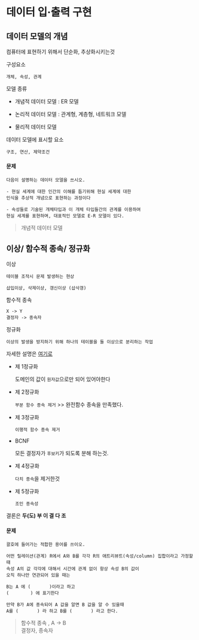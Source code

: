 # 데이터 입·출력 구현

## 데이터 모델의 개념

컴퓨터에 표현하기 위해서 단순화, 추상화시키는것

구성요소

    개체, 속성, 관계

모델 종류

- 개념적 데이터 모델 : ER 모델

- 논리적 데이터 모델 : 관계형, 계층형, 네트워크 모델

- 물리적 데이터 모델

데이터 모델에 표시할 요소

    구조, 연산, 제약조건

#### 문제

    다음이 설명하는 데이터 모델을 쓰시오.

```
- 현실 세계에 대한 인간의 이해를 돕기위해 현실 세계에 대한
인식을 추상적 개념으로 표현하는 과정이다

- 속성들로 기술된 개체타입과 이 개체 타입들간의 관계를 이용하여
현실 세계를 표현하며, 대표적인 모델로 E-R 모델이 있다.

```

> 개념적 데이터 모델

## 이상/ 함수적 종속/ 정규화

이상

    테이블 조작시 문제 발생하는 현상

    삽입이상, 삭제이상, 갱신이상 (삽삭갱)

함수적 종속

    X -> Y
    결정자 -> 종속자

정규화

    이상의 발생을 방지하기 위해 하나의 테이블을 둘 이상으로 분리하는 작업

자세한 설명은
[여기로](https://velog.io/@hongseunggi/%EC%A0%95%EA%B7%9C%ED%99%94)

- 제 1정규화

  도메인의 값이 `원자값`으로만 되어 있어야한다

- 제 2정규화

  `부분 함수 종속 제거` >> 완전함수 종속을 만족했다.

- 제 3정규화

  `이행적 함수 종속 제거`

- BCNF

  모든 결정자가 `후보키`가 되도록 분해 하는것.

- 제 4정규화

  `다치 종속`을 제거한것

- 제 5정규화

  `조인 종속성`

결론은 **두(도) 부 이 결 다 조**

#### 문제

    괄호에 들어가는 적합한 용어를 쓰이오.

```
어떤 릴레이션(관계) R에서 A와 B를 각각 R의 애트리뷰트(속성/column) 집합이라고 가정할때
속성 A의 값 각각에 대해서 시간에 관계 없이 항상 속성 B의 값이
오직 하나만 연관되어 있을 때는

B는 A 에 (       )이라고 하고
(        ) 에 표기한다

만약 B가 A에 종속되어 A 값을 알면 B 값을 알 수 있을때
A를 (       ) 라 하고 B를 (       ) 라고 한다.

```

> 함수적 종속 , A -> B <br>
> 결정자, 종속자
